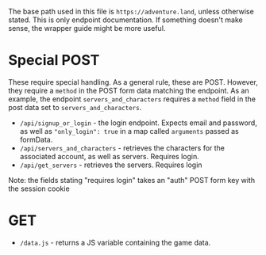 The base path used in this file is `https://adventure.land`, unless otherwise stated. This is only endpoint documentation. If something doesn't make sense, the wrapper guide might be more useful. 

# Special POST

These require special handling. As a general rule, these are POST. However, they require a `method` in the POST form data matching the endpoint. As an example, the endpoint `servers_and_characters` requires a `method` field in the post data set to `servers_and_characters`. 

* `/api/signup_or_login` - the login endpoint. Expects email and password, as well as `"only_login": true` in a map called `arguments` passed as formData.
* `/api/servers_and_characters` - retrieves the characters for the associated account, as well as servers. Requires login. 
* `/api/get_servers` - retrieves the servers. Requires login

Note: the fields stating "requires login" takes an "auth" POST form key with the session cookie

# GET
* `/data.js` - returns a JS variable containing the game data. 
